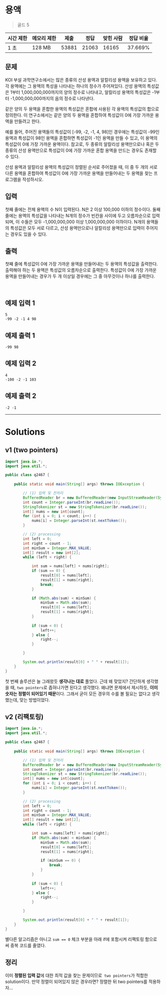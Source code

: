 # 용액

> 골드 5

| 시간 제한 | 메모리 제한 | 제출  | 정답  | 맞힌 사람 | 정답 비율 |
| --------- | ----------- | ----- | ----- | --------- | --------- |
| 1 초      | 128 MB      | 53881 | 21063 | 16165     | 37.669%   |

## 문제

KOI 부설 과학연구소에서는 많은 종류의 산성 용액과 알칼리성 용액을 보유하고 있다. 각 용액에는 그 용액의 특성을  나타내는 하나의 정수가 주어져있다. 산성 용액의 특성값은 1부터 1,000,000,000까지의 양의 정수로 나타내고, 알칼리성  용액의 특성값은 -1부터 -1,000,000,000까지의 음의 정수로 나타낸다.

같은 양의 두 용액을 혼합한 용액의 특성값은 혼합에 사용된 각 용액의 특성값의 합으로 정의한다. 이 연구소에서는 같은 양의 두 용액을 혼합하여 특성값이 0에 가장 가까운 용액을 만들려고 한다. 

예를 들어, 주어진 용액들의 특성값이 [-99, -2, -1, 4, 98]인 경우에는 특성값이 -99인 용액과 특성값이  98인 용액을 혼합하면 특성값이 -1인 용액을 만들 수 있고, 이 용액의 특성값이 0에 가장 가까운 용액이다. 참고로, 두 종류의 알칼리성 용액만으로나 혹은 두 종류의 산성 용액만으로 특성값이 0에 가장 가까운 혼합 용액을 만드는 경우도 존재할 수 있다.

산성 용액과 알칼리성 용액의 특성값이 정렬된 순서로 주어졌을 때, 이 중 두 개의 서로 다른 용액을 혼합하여 특성값이 0에 가장 가까운 용액을 만들어내는 두 용액을 찾는 프로그램을 작성하시오.

## 입력

첫째 줄에는 전체 용액의 수 N이 입력된다. N은 2 이상 100,000 이하의 정수이다. 둘째 줄에는 용액의  특성값을 나타내는 N개의 정수가 빈칸을 사이에 두고 오름차순으로 입력되며, 이 수들은 모두 -1,000,000,000 이상  1,000,000,000 이하이다. N개의 용액들의 특성값은 모두 서로 다르고, 산성 용액만으로나 알칼리성 용액만으로 입력이  주어지는 경우도 있을 수 있다.

## 출력

첫째 줄에 특성값이 0에 가장 가까운 용액을 만들어내는 두 용액의 특성값을 출력한다. 출력해야 하는 두 용액은  특성값의 오름차순으로 출력한다. 특성값이 0에 가장 가까운 용액을 만들어내는 경우가 두 개 이상일 경우에는 그 중 아무것이나  하나를 출력한다.

​			 		

## 예제 입력 1 						

```
5
-99 -2 -1 4 98
```

## 예제 출력 1 						

```
-99 98
```

## 예제 입력 2 						

```
4
-100 -2 -1 103
```

## 예제 출력 2 						

```
-2 -1
```

---

# Solutions

## v1 (two pointers)

```java
import java.io.*;
import java.util.*;

public class q2467 {
    
    public static void main(String[] args) throws IOException {

        // (1) 입력 및 전처리
        BufferedReader br = new BufferedReader(new InputStreamReader(System.in));
        int count = Integer.parseInt(br.readLine());
        StringTokenizer st = new StringTokenizer(br.readLine());
        int[] nums = new int[count];
        for (int i = 0; i < count; i++) {
            nums[i] = Integer.parseInt(st.nextToken());
        }

        // (2) processing
        int left = 0;
        int right = count - 1;
        int minSum = Integer.MAX_VALUE;
        int[] result = new int[2];
        while (left < right) {

            int sum = nums[left] + nums[right];
            if (sum == 0) {
                result[0] = nums[left];
                result[1] = nums[right];
                break;
            }

            if (Math.abs(sum) < minSum) {
                minSum = Math.abs(sum);
                result[0] = nums[left];
                result[1] = nums[right];
            }
            
            if (sum < 0) {
                left++;
            } else {
                right--;
            }

        }

        System.out.println(result[0] + " " + result[1]);
    }
}

```

첫 번째 솔루션은 늘 그래왔듯 **생각나는 대로** 풀었다. 근데 왜 맞았지? 간단하게 생각했을 때, `two pointers`로 좁혀나가면 된다고 생각했다. 왜냐면 문제에서 제시하듯, **이미 숫자는 정렬이 되어있기 때문**이다. 그래서 굳이 모든 경우의 수를 볼 필요는 없다고 생각했는데, 맞는 방법이었다. 



## v2 (리팩토링)

```java
import java.io.*;
import java.util.*;

public class q2467 {
    
    public static void main(String[] args) throws IOException {

        // (1) 입력 및 전처리
        BufferedReader br = new BufferedReader(new InputStreamReader(System.in));
        int count = Integer.parseInt(br.readLine());
        StringTokenizer st = new StringTokenizer(br.readLine());
        int[] nums = new int[count];
        for (int i = 0; i < count; i++) {
            nums[i] = Integer.parseInt(st.nextToken());
        }

        // (2) processing
        int left = 0;
        int right = count - 1;
        int minSum = Integer.MAX_VALUE;
        int[] result = new int[2];
        while (left < right) {

            int sum = nums[left] + nums[right];
            if (Math.abs(sum) < minSum) {
                minSum = Math.abs(sum);
                result[0] = nums[left];
                result[1] = nums[right];

                if (minSum == 0) {
                    break;
                }
            }
            
            if (sum < 0) {
                left++;
            } else {
                right--;
            }

        }

        System.out.println(result[0] + " " + result[1]);
    }
}

```

별다른 알고리즘은 아니고 `sum == 0` 체크 부분을 아래 if에 포함시켜 리팩토링 함으로써 중복 코드를 줄였다.



## 정리

이미 **정렬된 입력 값**에 대한 최적 값을 찾는 문제이므로` two pointers`가 적합한 solution이다. 만약 정렬이 되어있지 않은 경우라면? 정렬한 뒤 two pointers를 적용하자...


